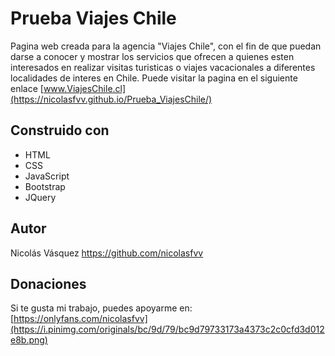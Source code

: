 # Prueba Viajes Chile

Pagina web creada para la agencia "Viajes Chile", con el fin de que puedan darse a conocer y mostrar los servicios que ofrecen a quienes esten interesados en realizar visitas turisticas o viajes vacacionales a diferentes localidades de interes en Chile. Puede visitar la pagina en el siguiente enlace [www.ViajesChile.cl](https://nicolasfvv.github.io/Prueba_ViajesChile/)

## Construido con

- HTML
- CSS
- JavaScript
- Bootstrap
- JQuery

## Autor

Nicolás Vásquez
https://github.com/nicolasfvv

## Donaciones

Si te gusta mi trabajo, puedes apoyarme en:
[https://onlyfans.com/nicolasfvv](https://i.pinimg.com/originals/bc/9d/79/bc9d79733173a4373c2c0cfd3d012e8b.png)
